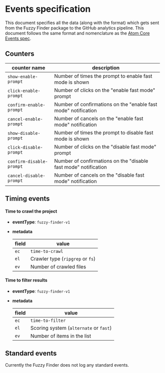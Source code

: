 # Events specification

This document specifies all the data (along with the format) which gets sent from the Fuzzy Finder package to the GitHub analytics pipeline. This document follows the same format and nomenclature as the [Atom Core Events spec](https://github.com/atom/metrics/blob/master/docs/events.md).

## Counters

| counter name | description |
|-------|-------|
| `show-enable-prompt` | Number of times the prompt to enable fast mode is shown |
| `click-enable-prompt` | Number of clicks on the "enable fast mode" prompt |
| `confirm-enable-prompt` | Number of confirmations on the "enable fast mode" notification |
| `cancel-enable-prompt` | Number of cancels on the "enable fast mode" notification |
| `show-disable-prompt` | Number of times the prompt to disable fast mode is shown |
| `click-disable-prompt` | Number of clicks on the "disable fast mode" prompt |
| `confirm-disable-prompt` | Number of confirmations on the "disable fast mode" notification |
| `cancel-disable-prompt` | Number of cancels on the "disable fast mode" notification |

## Timing events

#### Time to crawl the project

* **eventType**: `fuzzy-finder-v1`
* **metadata**

  | field | value |
  |-------|-------|
  | `ec` | `time-to-crawl`
  | `el` | Crawler type (`ripgrep` or `fs`)
  | `ev` | Number of crawled files

#### Time to filter results

* **eventType**: `fuzzy-finder-v1`
* **metadata**

  | field | value |
  |-------|-------|
  | `ec` | `time-to-filter`
  | `el` | Scoring system (`alternate` or `fast`)
  | `ev` | Number of items in the list

## Standard events

Currently the Fuzzy Finder does not log any standard events.
